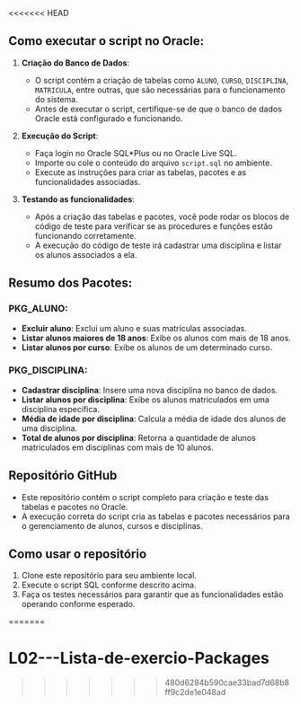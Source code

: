 <<<<<<< HEAD


## Como executar o script no Oracle:

1. **Criação do Banco de Dados**:
   - O script contém a criação de tabelas como `ALUNO`, `CURSO`, `DISCIPLINA`, `MATRICULA`, entre outras, que são necessárias para o funcionamento do sistema.
   - Antes de executar o script, certifique-se de que o banco de dados Oracle está configurado e funcionando.

2. **Execução do Script**:
   - Faça login no Oracle SQL*Plus ou no Oracle Live SQL.
   - Importe ou cole o conteúdo do arquivo `script.sql` no ambiente.
   - Execute as instruções para criar as tabelas, pacotes e as funcionalidades associadas.

3. **Testando as funcionalidades**:
   - Após a criação das tabelas e pacotes, você pode rodar os blocos de código de teste para verificar se as procedures e funções estão funcionando corretamente.
   - A execução do código de teste irá cadastrar uma disciplina e listar os alunos associados a ela.

## Resumo dos Pacotes:

### **PKG_ALUNO**:
- **Excluir aluno**: Exclui um aluno e suas matrículas associadas.
- **Listar alunos maiores de 18 anos**: Exibe os alunos com mais de 18 anos.
- **Listar alunos por curso**: Exibe os alunos de um determinado curso.

### **PKG_DISCIPLINA**:
- **Cadastrar disciplina**: Insere uma nova disciplina no banco de dados.
- **Listar alunos por disciplina**: Exibe os alunos matriculados em uma disciplina específica.
- **Média de idade por disciplina**: Calcula a média de idade dos alunos de uma disciplina.
- **Total de alunos por disciplina**: Retorna a quantidade de alunos matriculados em disciplinas com mais de 10 alunos.

## Repositório GitHub

- Este repositório contém o script completo para criação e teste das tabelas e pacotes no Oracle.
- A execução correta do script cria as tabelas e pacotes necessários para o gerenciamento de alunos, cursos e disciplinas.

## Como usar o repositório

1. Clone este repositório para seu ambiente local.
2. Execute o script SQL conforme descrito acima.
3. Faça os testes necessários para garantir que as funcionalidades estão operando conforme esperado.

=======
# L02---Lista-de-exercio-Packages
>>>>>>> 480d6284b590cae33bad7d68b8ff9c2de1e048ad
